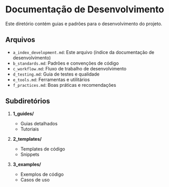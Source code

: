 # Documentação de Desenvolvimento

Este diretório contém guias e padrões para o desenvolvimento do projeto.

## Arquivos

- `a_index_development.md`: Este arquivo (índice da documentação de desenvolvimento)
- `b_standards.md`: Padrões e convenções de código
- `c_workflow.md`: Fluxo de trabalho de desenvolvimento
- `d_testing.md`: Guia de testes e qualidade
- `e_tools.md`: Ferramentas e utilitários
- `f_practices.md`: Boas práticas e recomendações

## Subdiretórios

1. **1_guides/**

   - Guias detalhados
   - Tutoriais

2. **2_templates/**

   - Templates de código
   - Snippets

3. **3_examples/**
   - Exemplos de código
   - Casos de uso
